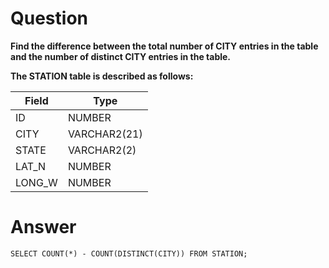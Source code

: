 # Question

**Find the difference between the total number of CITY entries in the table and the number of distinct CITY entries in the table.**

**The STATION table is described as follows:**

| Field       | Type         |
|-------------|--------------|
| ID          | NUMBER       |
| CITY        | VARCHAR2(21) |
| STATE       | VARCHAR2(2)  |
| LAT_N       | NUMBER       |
| LONG_W      | NUMBER       |

# Answer

    SELECT COUNT(*) - COUNT(DISTINCT(CITY)) FROM STATION;
